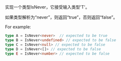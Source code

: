 实现一个类型IsNever，它接受输入类型'T'。

如果类型解析为“never”，则返回“true”，否则返回“false”。

For example:

```ts
type A = IsNever<never>  // expected to be true
type B = IsNever<undefined> // expected to be false
type C = IsNever<null> // expected to be false
type D = IsNever<[]> // expected to be false
type E = IsNever<number> // expected to be false
```